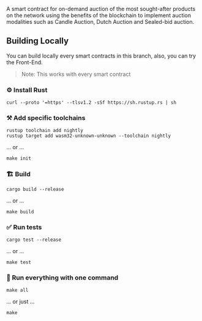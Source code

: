 
<!-- Description starts here -->

A smart contract for on-demand auction of the most sought-after products on the network using the benefits of the blockchain to implement auction modalities such as Candle Auction, Dutch Auction and Sealed-bid auction.

<!-- End of description -->

## Building Locally

You can build locally every smart contracts in this branch, also, you can try the Front-End.

> Note: This works with every smart contract 

### ⚙️ Install Rust

```shell
curl --proto '=https' --tlsv1.2 -sSf https://sh.rustup.rs | sh
```

### ⚒️ Add specific toolchains

```shell
rustup toolchain add nightly
rustup target add wasm32-unknown-unknown --toolchain nightly
```

... or ...

```shell
make init
```

### 🏗️ Build

```shell
cargo build --release
```

... or ...

```shell
make build
```

### ✅ Run tests

```shell
cargo test --release
```

... or ...

```shell
make test
```

### 🚀 Run everything with one command

```shell
make all
```

... or just ...

```shell
make
```
